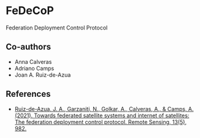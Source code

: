 # FeDeCoP
Federation Deployment Control Protocol

## Co-authors
- Anna Calveras
- Adriano Camps
- Joan A. Ruiz-de-Azua

## References
- [Ruiz-de-Azua, J. A., Garzaniti, N., Golkar, A., Calveras, A., & Camps, A. (2021). Towards federated satellite systems and internet of satellites: The federation deployment control protocol. Remote Sensing, 13(5), 982.](https://www.mdpi.com/2072-4292/13/5/982)
